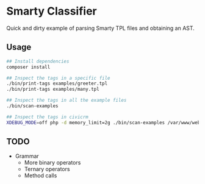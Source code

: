 # Smarty Classifier

Quick and dirty example of parsing Smarty TPL files and obtaining an AST.

## Usage

```bash
## Install dependencies
composer install

## Inspect the tags in a specific file
./bin/print-tags examples/greeter.tpl
./bin/print-tags examples/many.tpl

## Inspect the tags in all the example files
./bin/scan-examples

## Inspect the tags in civicrm
XDEBUG_MODE=off php -d memory_limit=2g ./bin/scan-examples /var/www/web/core/templates /tmp/scan-results
```

## TODO

* Grammar
    * More binary operators
    * Ternary operators
    * Method calls
